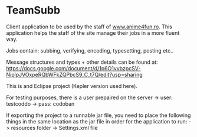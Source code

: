 TeamSubb
========

Client application to be used by the staff of www.anime4fun.ro.
This application helps the staff of the site manage their jobs in a more fluent way.

Jobs contain: subbing, verifying, encoding, typesetting, posting etc..

Message structures and types + other details can be found at: https://docs.google.com/document/d/1p6O1vvbzpcSV-NiplpJVOxpeRQbWFkZQPbcS9_C_t7Q/edit?usp=sharing


This is and Eclipse project (Kepler version used here).


For testing purposes, there is a user prepaired on the server
	-> user: testcoddo
	-> pass: codoban
	
If exporting the project to a runnable jar file, you need to place the following things in the same location as the jar file in order for the application to run:
	-> resources folder
	-> Settings.xml file
